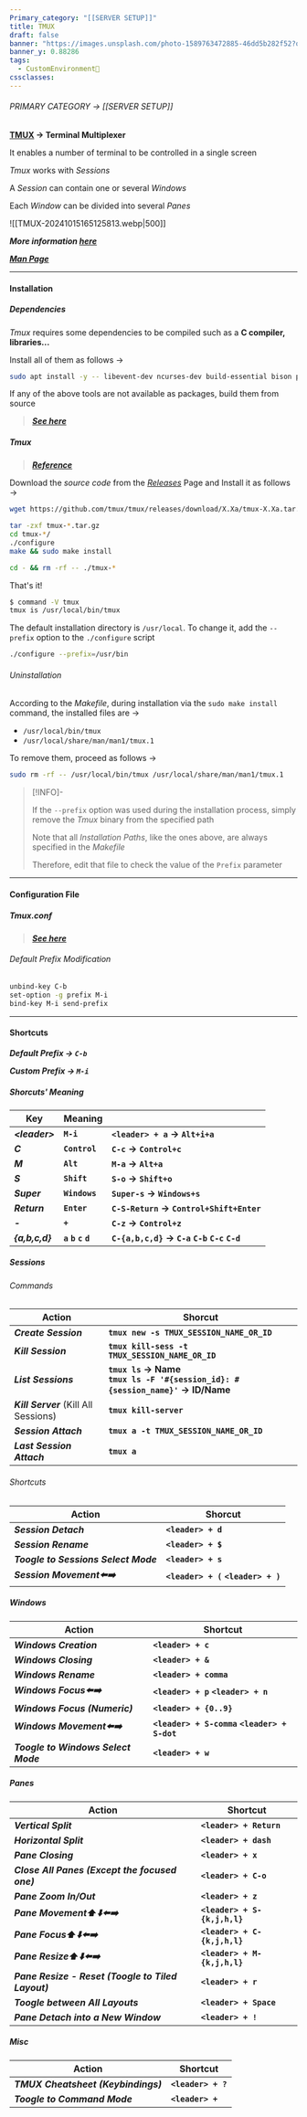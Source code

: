 ```yaml
---
Primary_category: "[[SERVER SETUP]]"
title: TMUX
draft: false
banner: "https://images.unsplash.com/photo-1589763472885-46dd5b282f52?q=80&w=1748&auto=format&fit=crop&ixlib=rb-4.0.3&ixid=M3wxMjA3fDB8MHxwaG90by1wYWdlfHx8fGVufDB8fHx8fA%3D%3D"
banner_y: 0.88286
tags:
  - CustomEnvironment🦜
cssclasses:
---
```


###### PRIMARY CATEGORY → [[SERVER SETUP]]

**[TMUX](https://github.com/tmux/tmux) → Terminal Multiplexer**

It enables a number of terminal to be controlled in a single screen

*Tmux* works with *Sessions*

A *Session* can contain one or several *Windows*

Each *Window* can be divided into several *Panes*

![[TMUX-20241015165125813.webp|500]]

***More information [here](https://github.com/tmux/tmux/wiki)***

***[Man Page](https://man7.org/linux/man-pages/man1/tmux.1.html)***

---

#### Installation

##### Dependencies

*Tmux* requires some dependencies to be compiled such as a **C compiler, libraries...**

Install all of them as follows →

```bash
sudo apt install -y -- libevent-dev ncurses-dev build-essential bison pkg-config
```

If any of the above tools are not available as packages, build them from source

> ***[See here](https://github.com/tmux/tmux/wiki/Installing#building-dependencies)***

##### *Tmux*

> ***[Reference](https://github.com/tmux/tmux/wiki/Installing#from-source-tarball)***

Download the *source code* from the *[Releases](https://github.com/tmux/tmux/releases)* Page and Install it as follows →

```bash
wget https://github.com/tmux/tmux/releases/download/X.Xa/tmux-X.Xa.tar.gz
```

```bash
tar -zxf tmux-*.tar.gz
cd tmux-*/
./configure
make && sudo make install
```

```bash
cd - && rm -rf -- ./tmux-*
```

That's it!

```bash
$ command -V tmux
tmux is /usr/local/bin/tmux
```

The default installation directory is `/usr/local`. To change it, add the `--prefix` option to the `./configure` script

```bash
./configure --prefix=/usr/bin
```

###### Uninstallation

According to the *Makefile*, during installation via the `sudo make install` command, the installed files are →

- `/usr/local/bin/tmux`
- `/usr/local/share/man/man1/tmux.1`

To remove them, proceed as follows →

```bash
sudo rm -rf -- /usr/local/bin/tmux /usr/local/share/man/man1/tmux.1
```

> [!INFO]-
>
> If the `--prefix` option was used during the installation process, simply remove the *Tmux* binary from the specified path
>
> Note that all *Installation Paths*, like the ones above, are always specified in the *Makefile*
>
> Therefore, edit that file to check the value of the `Prefix` parameter
>

---

#### Configuration File

##### *Tmux.conf*

> ***[See here](https://github.com/4l3xBB/dotfiles/blob/main/tmux/.tmux.conf)***

###### Default Prefix Modification

```bash title="~/.tmux.conf"
unbind-key C-b
set-option -g prefix M-i
bind-key M-i send-prefix
```

---

#### Shortcuts

***Default Prefix → `C-b`***

***Custom Prefix → `M-i`***

##### *Shorcuts' Meaning*

| **Key** | **Meaning** | |
| --- | --- | --- |
| ***\<leader\>*** | **`M-i`** | **`<leader> + a` → `Alt+i+a`** |
| ***C*** | **`Control`** | **`C-c` → `Control+c`** |
| ***M*** | **`Alt`** | **`M-a` → `Alt+a`** |
| ***S*** | **`Shift`** | **`S-o` → `Shift+o`**  |
| ***Super*** | **`Windows`** | **`Super-s` → `Windows+s`** |
| ***Return*** | **`Enter`** | **`C-S-Return` → `Control+Shift+Enter`** |
| ***-*** | **`+`** | **`C-z` → `Control+z`** |
| ***{a,b,c,d}*** | **`a` `b` `c` `d`** | **`C-{a,b,c,d}` → `C-a` `C-b` `C-c` `C-d`** |

##### *Sessions*

###### Commands

| **Action** | **Shorcut** |
| --- | --- |
| ***Create Session*** | **`tmux new -s TMUX_SESSION_NAME_OR_ID`** |
| ***Kill Session*** | **`tmux kill-sess -t TMUX_SESSION_NAME_OR_ID`** |
| ***List Sessions*** | **`tmux ls` → Name <br> `tmux ls -F '#{session_id}: #{session_name}'` → ID/Name** |
| ***Kill Server*** (Kill All Sessions) | **`tmux kill-server`** |
| ***Session Attach*** | **`tmux a -t TMUX_SESSION_NAME_OR_ID`** |
| ***Last Session Attach*** | **`tmux a`** |

###### Shortcuts

| **Action** | **Shorcut** |
| --- | --- |
| ***Session Detach*** | **`<leader> + d`** |
| ***Session Rename*** | **`<leader> + $`** |
| ***Toogle to Sessions Select Mode*** | **`<leader> + s`** |
| ***Session Movement⬅️➡️*** | **`<leader> + (` `<leader> + )`**  |

#####  *Windows*

| **Action** | **Shortcut** |
| --- | --- |
| ***Windows Creation*** | **`<leader> + c`** |
| ***Windows Closing*** | **`<leader> + &`** |
| ***Windows Rename*** | **`<leader> + comma`** |
| ***Windows Focus⬅️➡️*** | **`<leader> + p` `<leader> + n`** |
| ***Windows Focus (Numeric)*** | **`<leader> + {0..9}`** |
| ***Windows Movement⬅️➡️*** | **`<leader> + S-comma` `<leader> + S-dot`** |
| ***Toogle to Windows Select Mode*** | **`<leader> + w`** |

##### *Panes*

| **Action** | **Shortcut** |
| --- | --- |
| ***Vertical Split*** | **`<leader> + Return`** |
| ***Horizontal Split*** | **`<leader> + dash`** |
| ***Pane Closing*** | **`<leader> + x`** |
| ***Close All Panes (Except the focused one)*** | **`<leader> + C-o`** |
| ***Pane Zoom In/Out*** | **`<leader> + z`** |
| ***Pane Movement⬆️⬇️⬅️➡️*** | **`<leader> + S-{k,j,h,l}`** |
| ***Pane Focus⬆️⬇️⬅️➡️*** | **`<leader> + C-{k,j,h,l}`** |
| ***Pane Resize⬆️⬇️⬅️➡️*** | **`<leader> + M-{k,j,h,l}`** |
| ***Pane Resize - Reset (Toogle to Tiled Layout)*** | **`<leader> + r`** |
| ***Toogle between All Layouts*** | **`<leader> + Space`** |
| ***Pane Detach into a New Window*** | **`<leader> + !`** |

##### *Misc*

| **Action** | **Shortcut** |
| --- | --- |
| ***TMUX Cheatsheet (Keybindings)*** | **`<leader> + ?`** |
| ***Toogle to Command Mode*** | **`<leader> + `** |
